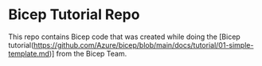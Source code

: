 # Bicep Tutorial Repo

This repo contains Bicep code that was created while doing the [Bicep tutorial(https://github.com/Azure/bicep/blob/main/docs/tutorial/01-simple-template.md)] from the Bicep Team.
